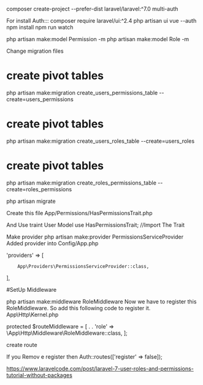 composer create-project --prefer-dist laravel/laravel:^7.0 multi-auth

For install Auth:::
composer require laravel/ui:^2.4
php artisan ui vue --auth
npm install
npm run watch


php artisan make:model Permission -m
php artisan make:model Role -m

Change migration files

# create pivot tables
php artisan make:migration create_users_permissions_table --create=users_permissions

# create pivot tables
php artisan make:migration create_users_roles_table --create=users_roles

# create pivot tables
php artisan make:migration create_roles_permissions_table --create=roles_permissions

php artisan migrate

Create this file
App/Permissions/HasPermissionsTrait.php

And Use traint User Model
use HasPermissionsTrait; //Import The Trait


Make provider 
php artisan make:provider PermissionsServiceProvider
Added provider into Config/App.php

'providers' => [

        App\Providers\PermissionsServiceProvider::class,
    
 ],


 #SetUp Middleware

 php artisan make:middleware RoleMiddleware
Now we have to register this RoleMiddleware. So add this following code to register it.
App\Http\Kernel.php

protected $routeMiddleware = [
    .
    .
    'role' => \App\Http\Middleware\RoleMiddleware::class,
];


create route







If you Remov e register then
Auth::routes(['register' => false]);




https://www.laravelcode.com/post/laravel-7-user-roles-and-permissions-tutorial-without-packages